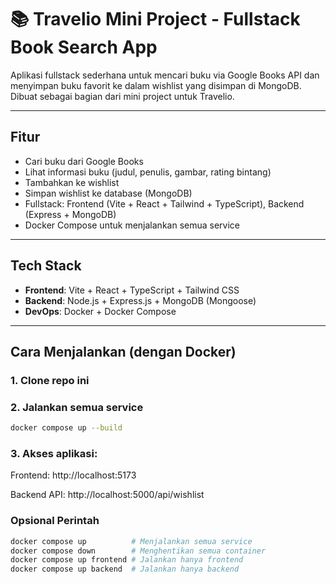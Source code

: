 # 📚 Travelio Mini Project - Fullstack Book Search App

Aplikasi fullstack sederhana untuk mencari buku via Google Books API dan menyimpan buku favorit ke dalam wishlist yang disimpan di MongoDB. Dibuat sebagai bagian dari mini project untuk Travelio.

---

## Fitur

- Cari buku dari Google Books
- Lihat informasi buku (judul, penulis, gambar, rating bintang)
- Tambahkan ke wishlist
- Simpan wishlist ke database (MongoDB)
- Fullstack: Frontend (Vite + React + Tailwind + TypeScript), Backend (Express + MongoDB)
- Docker Compose untuk menjalankan semua service

---

## Tech Stack

- **Frontend**: Vite + React + TypeScript + Tailwind CSS
- **Backend**: Node.js + Express.js + MongoDB (Mongoose)
- **DevOps**: Docker + Docker Compose

---

## Cara Menjalankan (dengan Docker)

### 1. Clone repo ini

### 2. Jalankan semua service

```bash 
docker compose up --build
```

### 3. Akses aplikasi:
Frontend: http://localhost:5173

Backend API: http://localhost:5000/api/wishlist

### Opsional Perintah

```bash
docker compose up          # Menjalankan semua service
docker compose down        # Menghentikan semua container
docker compose up frontend # Jalankan hanya frontend
docker compose up backend  # Jalankan hanya backend
```



